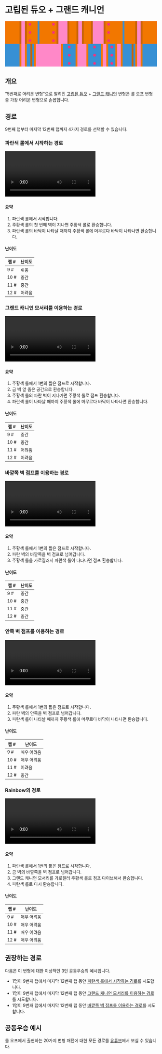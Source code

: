 # 고립된 듀오 + 그랜드 캐니언

![Isolated Duo + Grand Canyon](../images/variations/isolated-duo-grand-canyon.jpg)

## 개요

"5번째로 어려운 변형"으로 알려진 [고립된 듀오](../rolls/isolated-duo.md#주황색-롤) + [그랜드 캐니언](../rolls/grand-canyon.md) 변형은 롤 오프 변형 중 가장 어려운 변형으로 손꼽힙니다.

## 경로

9번째 랩부터 마지막 12번째 랩까지 4가지 경로를 선택할 수 있습니다.

### 파란색 롤에서 시작하는 경로

<video controls>
  <source src="../../images/variations/isolated-duo-grand-canyon-start-on-blue.mp4" type="video/mp4">
</video>

#### 요약

1. 파란색 롤에서 시작합니다.
2. 주황색 롤의 첫 번째 벽이 지나면 주황색 롤로 환승합니다.
3. 파란색 롤의 바닥이 나타날 때까지 주황색 롤에 머무르다 바닥이 나타나면 환승합니다.

#### 난이도

| 랩  # | 난이도      |
| ----- | ---------- |
| 9 #   | 쉬움       |
| 10 #  | 중간       |
| 11 #  | 중간       |
| 12 #  | 어려움     |

### 그랜드 캐니언 모서리를 이용하는 경로

<video controls>
  <source src="../../images/variations/isolated-duo-grand-canyon-gc-ledge.mp4" type="video/mp4">
</video>

#### 요약

1. 주황색 롤에서 1번의 짧은 점프로 시작합니다.
2. 금 벽 앞 좁은 공간으로 환승합니다.
3. 주황색 롤의 파란 벽이 지나가면 주황색 롤로 점프 환승합니다.
4. 파란색 롤이 나타날 때까지 주황색 롤에 머무르다 바닥이 나타나면 환승합니다.

#### 난이도

| 랩  # | 난이도      |
| ----- | ---------- |
| 9 #   | 중간        |
| 10 #  | 중간        |
| 11 #  | 어려움      |
| 12 #  | 어려움      |

### 바깥쪽 벽 점프를 이용하는 경로

<video controls>
  <source src="../../images/variations/isolated-duo-grand-canyon-outer-wall-jump.mp4" type="video/mp4">
</video>

#### 요약

1. 주황색 롤에서 1번의 짧은 점프로 시작합니다.
2. 파란 벽의 바깥쪽을 벽 점프로 넘어갑니다.
3. 주황색 롤을 가로질러서 파란색 롤이 나타나면 점프 환승합니다.

#### 난이도

| 랩  # | 난이도      |
| ----- | ---------- |
| 9 #   | 중간       |
| 10 #  | 중간       |
| 11 #  | 중간       |
| 12 #  | 중간       |

### 안쪽 벽 점프를 이용하는 경로

<video controls>
  <source src="../../images/variations/isolated-duo-grand-canyon-inner-wall-jump.mp4" type="video/mp4">
</video>

#### 요약

1. 주황색 롤에서 1번의 짧은 점프로 시작합니다.
2. 파란 벽의 안쪽을 벽 점프로 넘어갑니다.
3. 파란색 롤이 나타날 때까지 주황색 롤에 머무르다 바닥이 나타나면 환승합니다.

#### 난이도

| 랩  # | 난이도      |
| ----- | ---------- |
| 9 #   | 매우 어려움 |
| 10 #  | 매우 어려움 |
| 11 #  | 어려움      |
| 12 #  | 중간        |

### Rainbow의 경로

<video controls>
  <source src="../../images/variations/isolated-duo-grand-canyon-rainbow-path.mp4" type="video/mp4">
</video>

#### 요약

1. 파란색 롤에서 1번의 짧은 점프로 시작합니다.
2. 금 벽의 바깥쪽을 벽 점프로 넘어갑니다.
3. 그랜드 캐니언 모서리를 가로질러 주황색 롤로 점프 다이브해서 환승합니다.
4. 파란색 롤로 다시 환승합니다.

#### 난이도

| 랩 #  | 난이도      |
| ----- | ---------- |
| 9 #   | 매우 어려움 |
| 10 #  | 매우 어려움 |
| 11 #  | 매우 어려움 |
| 12 #  | 매우 어려움 |

## 권장하는 경로

다음은 이 변형에 대한 이상적인 3인 공동우승의 예시입니다.

* 1명이 9번째 랩에서 마지막 12번째 랩 동안 [파란색 롤에서 시작하는 경로](./isolated-duo-grand-canyon.md#파란색-롤에서-시작하는-경로)를 시도합니다.
* 1명이 9번째 랩에서 마지막 12번째 랩 동안 [그랜드 캐니언 모서리를 이용하는 경로](./isolated-duo-grand-canyon.md#그랜드-캐니언-모서리를-이용하는-경로)를 시도합니다.
* 1명이 9번째 랩에서 마지막 12번째 랩 동안 [바깥쪽 벽 점프를 이용하는 경로](./isolated-duo-grand-canyon.md#바깥쪽-벽-점프를-이용하는-경로)를 시도합니다.

## 공동우승 예시

롤 오프에서 출현하는 20가지 변형 패턴에 대한 모든 경로를 [유튜브](https://www.youtube.com/playlist?list=PLG_QNSp9ZgJLWYSNl4vY26VJCZeOQHO1F)에서 보실 수 있습니다.
